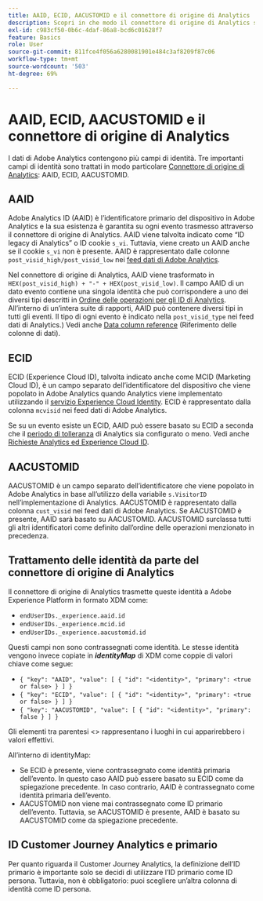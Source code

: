 ```yaml
---
title: AAID, ECID, AACUSTOMID e il connettore di origine di Analytics
description: Scopri in che modo il connettore di origine di Analytics si occupa dei campi di identità di Adobe Analytics.
exl-id: c983cf50-0b6c-4daf-86a8-bcd6c01628f7
feature: Basics
role: User
source-git-commit: 811fce4f056a6280081901e484c3af8209f87c06
workflow-type: tm+mt
source-wordcount: '503'
ht-degree: 69%

---
```


# AAID, ECID, AACUSTOMID e il connettore di origine di Analytics

I dati di Adobe Analytics contengono più campi di identità. Tre importanti campi di identità sono trattati in modo particolare [Connettore di origine di Analytics](https://experienceleague.adobe.com/docs/experience-platform/sources/ui-tutorials/create/adobe-applications/analytics.html?lang=it): AAID, ECID, AACUSTOMID.

## AAID

Adobe Analytics ID (AAID) è l’identificatore primario del dispositivo in Adobe Analytics e la sua esistenza è garantita su ogni evento trasmesso attraverso il connettore di origine di Analytics. AAID viene talvolta indicato come “ID legacy di Analytics” o ID cookie `s_vi`. Tuttavia, viene creato un AAID anche se il cookie `s_vi` non è presente. AAID è rappresentato dalle colonne `post_visid_high/post_visid_low` nei [feed dati di Adobe Analytics](https://experienceleague.adobe.com/docs/analytics/export/analytics-data-feed/data-feed-contents/datafeeds-reference.html?lang=it#columns%2C-descriptions%2C-and-data-types).

Nel connettore di origine di Analytics, AAID viene trasformato in `HEX(post_visid_high) + "-" + HEX(post_visid_low)`. Il campo AAID di un dato evento contiene una singola identità che può corrispondere a uno dei diversi tipi descritti in [Ordine delle operazioni per gli ID di Analytics](https://experienceleague.adobe.com/docs/id-service/using/reference/analytics-reference/analytics-order-of-operations.html?lang=it%5B%5D). All’interno di un’intera suite di rapporti, AAID può contenere diversi tipi in tutti gli eventi. Il tipo di ogni evento è indicato nella `post_visid_type` nei feed dati di Analytics.) Vedi anche [Data column reference](https://experienceleague.adobe.com/docs/analytics/export/analytics-data-feed/data-feed-contents/datafeeds-reference.html?lang=it) (Riferimento delle colonne di dati).

## ECID

ECID (Experience Cloud ID), talvolta indicato anche come MCID (Marketing Cloud ID), è un campo separato dell’identificatore del dispositivo che viene popolato in Adobe Analytics quando Analytics viene implementato utilizzando il [servizio Experience Cloud Identity](https://experienceleague.adobe.com/docs/id-service/using/implementation/setup-analytics.html?lang=it). ECID è rappresentato dalla colonna `mcvisid` nei feed dati di Adobe Analytics.

Se su un evento esiste un ECID, AAID può essere basato su ECID a seconda che il [periodo di tolleranza](https://experienceleague.adobe.com/docs/id-service/using/reference/analytics-reference/grace-period.html?lang=it) di Analytics sia configurato o meno. Vedi anche [Richieste Analytics ed Experience Cloud ID](https://experienceleague.adobe.com/docs/id-service/using/reference/analytics-reference/legacy-analytics.html?lang=it).

## AACUSTOMID

AACUSTOMID è un campo separato dell’identificatore che viene popolato in Adobe Analytics in base all’utilizzo della variabile `s.VisitorID` nell’implementazione di Analytics. AACUSTOMID è rappresentato dalla colonna `cust_visid` nei feed dati di Adobe Analytics. Se AACUSTOMID è presente, AAID sarà basato su AACUSTOMID. AACUSTOMID surclassa tutti gli altri identificatori come definito dall’ordine delle operazioni menzionato in precedenza.

## Trattamento delle identità da parte del connettore di origine di Analytics

Il connettore di origine di Analytics trasmette queste identità a Adobe Experience Platform in formato XDM come:

* `endUserIDs._experience.aaid.id`
* `endUserIDs._experience.mcid.id`
* `endUserIDs._experience.aacustomid.id`

Questi campi non sono contrassegnati come identità. Le stesse identità vengono invece copiate in **_identityMap_** di XDM come coppie di valori chiave come segue:

* `{ "key": "AAID", "value": [ { "id": "<identity>", "primary": <true or false> } ] }`
* `{ "key": "ECID", "value": [ { "id": "<identity>", "primary": <true or false> } ] }`
* `{ "key": "AACUSTOMID", "value": [ { "id": "<identity>", "primary": false } ] }`

Gli elementi tra parentesi &lt;> rappresentano i luoghi in cui apparirebbero i valori effettivi.

All’interno di identityMap:

* Se ECID è presente, viene contrassegnato come identità primaria dell’evento. In questo caso AAID può essere basato su ECID come da spiegazione precedente.
In caso contrario, AAID è contrassegnato come identità primaria dell’evento.
* AACUSTOMID non viene mai contrassegnato come ID primario dell’evento. Tuttavia, se AACUSTOMID è presente, AAID è basato su AACUSTOMID come da spiegazione precedente.

## ID Customer Journey Analytics e primario

Per quanto riguarda il Customer Journey Analytics, la definizione dell’ID primario è importante solo se decidi di utilizzare l’ID primario come ID persona. Tuttavia, non è obbligatorio: puoi scegliere un’altra colonna di identità come ID persona.
